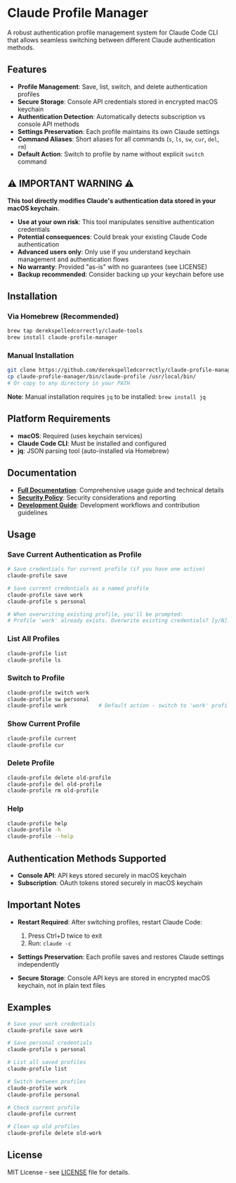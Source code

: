 # Claude Profile Manager

A robust authentication profile management system for Claude Code CLI that allows seamless switching between different Claude authentication methods.

## Features

- **Profile Management**: Save, list, switch, and delete authentication profiles
- **Secure Storage**: Console API credentials stored in encrypted macOS keychain
- **Authentication Detection**: Automatically detects subscription vs console API methods
- **Settings Preservation**: Each profile maintains its own Claude settings
- **Command Aliases**: Short aliases for all commands (`s`, `ls`, `sw`, `cur`, `del`, `rm`)
- **Default Action**: Switch to profile by name without explicit `switch` command

## ⚠️ **IMPORTANT WARNING** ⚠️

**This tool directly modifies Claude's authentication data stored in your macOS keychain.**

- **Use at your own risk**: This tool manipulates sensitive authentication credentials
- **Potential consequences**: Could break your existing Claude Code authentication
- **Advanced users only**: Only use if you understand keychain management and authentication flows
- **No warranty**: Provided "as-is" with no guarantees (see LICENSE)
- **Backup recommended**: Consider backing up your keychain before use

## Installation

### Via Homebrew (Recommended)

```bash
brew tap derekspelledcorrectly/claude-tools
brew install claude-profile-manager
```

### Manual Installation

```bash
git clone https://github.com/derekspelledcorrectly/claude-profile-manager.git
cp claude-profile-manager/bin/claude-profile /usr/local/bin/
# Or copy to any directory in your PATH
```

**Note**: Manual installation requires `jq` to be installed: `brew install jq`

## Platform Requirements

- **macOS**: Required (uses keychain services)
- **Claude Code CLI**: Must be installed and configured
- **jq**: JSON parsing tool (auto-installed via Homebrew)

## Documentation

- **[Full Documentation](CLAUDE.md)**: Comprehensive usage guide and technical details
- **[Security Policy](SECURITY.md)**: Security considerations and reporting
- **[Development Guide](DEVELOPMENT.md)**: Development workflows and contribution guidelines

## Usage

### Save Current Authentication as Profile

```bash
# Save credentials for current profile (if you have one active)
claude-profile save

# Save current credentials as a named profile
claude-profile save work
claude-profile s personal

# When overwriting existing profile, you'll be prompted:
# Profile 'work' already exists. Overwrite existing credentials? [y/N]: y
```

### List All Profiles

```bash
claude-profile list
claude-profile ls
```

### Switch to Profile

```bash
claude-profile switch work
claude-profile sw personal
claude-profile work          # Default action - switch to 'work' profile
```

### Show Current Profile

```bash
claude-profile current
claude-profile cur
```

### Delete Profile

```bash
claude-profile delete old-profile
claude-profile del old-profile
claude-profile rm old-profile
```

### Help

```bash
claude-profile help
claude-profile -h
claude-profile --help
```

## Authentication Methods Supported

- **Console API**: API keys stored securely in macOS keychain
- **Subscription**: OAuth tokens stored securely in macOS keychain

## Important Notes

- **Restart Required**: After switching profiles, restart Claude Code:
  1. Press Ctrl+D twice to exit
  2. Run: `claude -c`

- **Settings Preservation**: Each profile saves and restores Claude settings independently

- **Secure Storage**: Console API keys are stored in encrypted macOS keychain, not in plain text files

## Examples

```bash
# Save your work credentials
claude-profile save work

# Save personal credentials  
claude-profile s personal

# List all saved profiles
claude-profile list

# Switch between profiles
claude-profile work
claude-profile personal

# Check current profile
claude-profile current

# Clean up old profiles
claude-profile delete old-work
```

## License

MIT License - see [LICENSE](LICENSE) file for details.